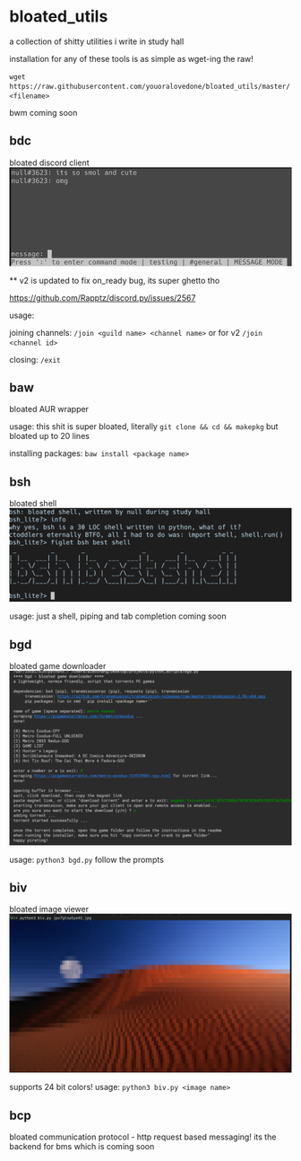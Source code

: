 # bloated_utils
a collection of shitty utilities i write in study hall

installation for any of these tools is as simple as wget-ing the raw!

``wget https://raw.githubusercontent.com/youoralovedone/bloated_utils/master/<filename>``

bwm coming soon

## bdc
bloated discord client
![bdc](/images/wrapper_satus.png)

** v2 is updated to fix on_ready bug, its super ghetto tho


https://github.com/Rapptz/discord.py/issues/2567

usage:

joining channels: ``/join <guild name> <channel name>`` or for v2 ``/join <channel id>``

closing: ``/exit``

## baw
bloated AUR wrapper

usage:
this shit is super bloated, literally ``git clone && cd && makepkg`` but bloated up to 20 lines

installing packages: ``baw install <package name>``

## bsh
bloated shell
![bsh](/images/bsh.png)


usage:
just a shell, piping and tab completion coming soon

## bgd
bloated game downloader
![bgd](/images/bdg.png)


usage:
``python3 bgd.py``
follow the prompts

## biv
bloated image viewer
![bgd](/images/biv.png)

supports 24 bit colors!
usage:
``python3 biv.py <image name>``

## bcp
bloated communication protocol - http request based messaging! its the backend for bms which is coming soon
